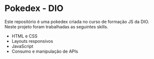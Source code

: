 # Pokedex - DIO

Este repositório é uma pokedex criada no curso de formação JS da DIO. Neste projeto foram trabalhadas as seguintes skills.

* HTML e CSS
* Layouts responsivos
* JavaScript
* Consumo e manipulação de APIs
